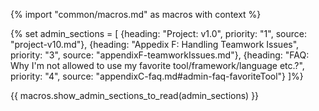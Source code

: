 {% import "common/macros.md" as macros with context %}

{% set admin_sections = [
  {heading: "Project: v1.0", priority: "1", source: "project-v10.md"},
  {heading: "Appedix F: Handling Teamwork Issues", priority: "3", source: "appendixF-teamworkIssues.md"},
  {heading: "FAQ: Why I'm not allowed to use my favorite tool/framework/language etc.?", priority: "4", source: "appendixC-faq.md#admin-faq-favoriteTool"}
]%}

{{ macros.show_admin_sections_to_read(admin_sections) }}